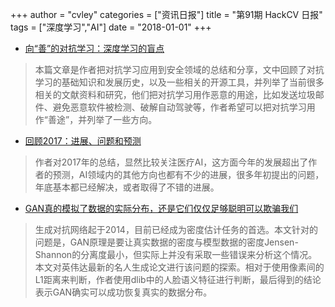 +++
author = "cvley"
categories = ["资讯日报"]
title = "第91期 HackCV 日报"
tags = ["深度学习","AI"]
date = "2018-01-01"
+++

- [向“善”的对抗学习：深度学习的盲点](http://blog.kjamistan.com/adversarial-learning-for-good-my-talk-at-34c3-on-deep-learning-blindspots/?from=hackcv&hmsr=hackcv.com&utm_medium=hackcv.com&utm_source=hackcv.com)

> 本篇文章是作者把对抗学习应用到安全领域的总结和分享，文中回顾了对抗学习的基础知识和发展历史，以及一些相关的开源工具，并列举了当前很多相关的文献资料和研究，他们把对抗学习用作恶意的用途，比如发送垃圾邮件、避免恶意软件被检测、破解自动驾驶等，作者希望可以把对抗学习用作“善途”，并列举了一些方向。

- [回顾2017：进展、问题和预测](https://lukeoakdenrayner.wordpress.com/2017/12/27/2017-in-review-progress-problems-and-predictions/?from=hackcv&hmsr=hackcv.com&utm_medium=hackcv.com&utm_source=hackcv.com)

> 作者对2017年的总结，显然比较关注医疗AI，这方面今年的发展超出了作者的预测，AI领域内的其他方向也都有不少的进展，很多年初提出的问题，年底基本都已经解决，或者取得了不错的进展。

- [GAN真的模拟了数据的实际分布，还是它们仅仅足够聪明可以欺骗我们](https://towardsdatascience.com/do-gans-really-model-the-true-data-distribution-or-are-they-just-cleverly-fooling-us-d08df69f25eb?from=hackcv&hmsr=hackcv.com&utm_medium=hackcv.com&utm_source=hackcv.com)

> 生成对抗网络起于2014，目前已经成为密度估计任务的首选。本文针对的问题是，GAN原理是要让真实数据的密度与模型数据的密度Jensen-Shannon的分离度最小，但实际上并没有采取一些错误来分析这个情况。本文对英伟达最新的名人生成论文进行该问题的探索。相对于使用像素间的L1距离来判断，作者使用dlib中的人脸语义特征进行判断，最后得到的结论表示GAN确实可以成功恢复真实的数据分布。

